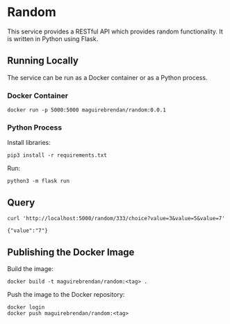 # Random
This service provides a RESTful API which provides random functionality. It is written in Python using Flask.

## Running Locally
The service can be run as a Docker container or as a Python process.

### Docker Container
```
docker run -p 5000:5000 maguirebrendan/random:0.0.1
```

### Python Process
Install libraries:
```
pip3 install -r requirements.txt
```

Run:
```
python3 -m flask run
```

## Query
```
curl 'http://localhost:5000/random/333/choice?value=3&value=5&value=7'

{"value":"7"}
```

## Publishing the Docker Image
Build the image:
```
docker build -t maguirebrendan/random:<tag> .
```

Push the image to the Docker repository:
```
docker login
docker push maguirebrendan/random:<tag>
```
